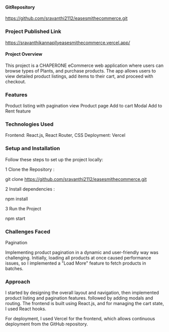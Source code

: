 #### GitRepository 

https://github.com/sravanthi2112/easesmithecommerce.git



### Project Published Link

https://sravanthikannapllyeasesmithecommerce.vercel.app/



#### Project Overview

This project is a CHAPERONE eCommerce web application where users can browse types of Plants, and purchase products. The app allows users to view detailed product listings, add items to their cart, and proceed with checkout. 



### Features
Product listing with pagination
view Product page
Add to cart Modal
Add to Rent feature


### Technologies Used
Frontend: React.js, React Router, CSS
Deployment: Vercel


### Setup and Installation

Follow these steps to set up the project locally:


1 Clone the Repository :

git clone https://github.com/sravanthi2112/easesmithecommerce.git

2 Install dependencies :

npm install 

3 Run the Project 

npm start




### Challenges Faced

Pagination

Implementing product pagination in a dynamic and user-friendly way was challenging. Initially, loading all products at once caused performance issues, so I implemented a "Load More" feature to fetch products in batches.


### Approach
I started by designing the overall layout and navigation, then implemented product listing and pagination features. followed by adding modals and routing. The frontend is built using React.js, and for managing the cart state, I used React hooks.

For deployment, I used Vercel for the frontend, which allows continuous deployment from the GitHub repository.


